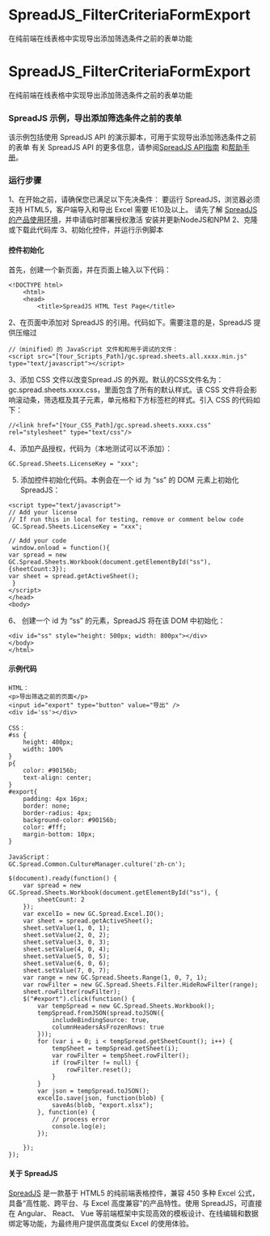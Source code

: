 # SpreadJS_FilterCriteriaFormExport
在纯前端在线表格中实现导出添加筛选条件之前的表单功能
# SpreadJS_FilterCriteriaFormExport
在纯前端在线表格中实现导出添加筛选条件之前的表单功能

### SpreadJS 示例，导出添加筛选条件之前的表单
该示例包括使用 SpreadJS API 的演示脚本，可用于实现导出添加筛选条件之前的表单
有关 SpreadJS API 的更多信息，请参阅[SpreadJS API指南]( https://demo.grapecity.com.cn/spreadjs/help/api/) 和[帮助手册]( https://help.grapecity.com.cn/pages/viewpage.action?pageId=5963808)。




### 运行步骤
1、在开始之前，请确保您已满足以下先决条件：
要运行 SpreadJS，浏览器必须支持 HTML5，客户端导入和导出 Excel 需要 IE10及以上。
请先了解 [SpreadJS 的产品使用环境]( https://www.grapecity.com.cn/developer/spreadjs/selection-guide/product-use-environment)，并申请临时部署授权激活
安装并更新NodeJS和NPM
2、克隆或下载此代码库
3、初始化控件，并运行示例脚本
#### 控件初始化
首先，创建一个新页面，并在页面上输入以下代码：
```
<!DOCTYPE html>
    <html>
    <head>
        <title>SpreadJS HTML Test Page</title>
```
2、在页面中添加对 SpreadJS 的引用。代码如下。需要注意的是，SpreadJS 提供压缩过
```
//（minified）的 JavaScript 文件和和用于调试的文件：
<script src="[Your_Scripts_Path]/gc.spread.sheets.all.xxxx.min.js" type="text/javascript"></script>
```
3、添加 CSS 文件以改变Spread.JS 的外观。默认的CSS文件名为： 
gc.spread.sheets.xxxx.css，里面包含了所有的默认样式。该 CSS 文件将会影响滚动条，筛选框及其子元素，单元格和下方标签栏的样式。引入 CSS 的代码如下：
```
//<link href="[Your_CSS_Path]/gc.spread.sheets.xxxx.css" rel="stylesheet" type="text/css"/>
```
4、添加产品授权，代码为（本地测试可以不添加）：
```
GC.Spread.Sheets.LicenseKey = "xxx";
```
5. 添加控件初始化代码。本例会在一个 id 为 “ss” 的 DOM 元素上初始化 SpreadJS：
```
<script type="text/javascript">
// Add your license
// If run this in local for testing, remove or comment below code
 GC.Spread.Sheets.LicenseKey = "xxx";

// Add your code
 window.onload = function(){
var spread = new GC.Spread.Sheets.Workbook(document.getElementById("ss"),{sheetCount:3});
var sheet = spread.getActiveSheet();
 }
</script>
</head>
<body>
```
6、 创建一个 id 为 “ss” 的元素，SpreadJS 将在该 DOM 中初始化：
```
<div id="ss" style="height: 500px; width: 800px"></div>
</body>
</html>
```
#### 示例代码
```
HTML：
<p>导出筛选之前的页面</p>
<input id="export" type="button" value="导出" />
<div id='ss'></div>

CSS：
#ss {
    height: 400px;
    width: 100%
}
p{
    color: #90156b;
    text-align: center;
}
#export{
    padding: 4px 16px;
    border: none;
    border-radius: 4px;
    background-color: #90156b;
    color: #fff;
    margin-bottom: 10px;
}

JavaScript：
GC.Spread.Common.CultureManager.culture('zh-cn');

$(document).ready(function() {
    var spread = new GC.Spread.Sheets.Workbook(document.getElementById("ss"), {
        sheetCount: 2
    });
    var excelIo = new GC.Spread.Excel.IO();
    var sheet = spread.getActiveSheet();
    sheet.setValue(1, 0, 1);
    sheet.setValue(2, 0, 2);
    sheet.setValue(3, 0, 3);
    sheet.setValue(4, 0, 4);
    sheet.setValue(5, 0, 5);
    sheet.setValue(6, 0, 6);
    sheet.setValue(7, 0, 7);
    var range = new GC.Spread.Sheets.Range(1, 0, 7, 1);
    var rowFilter = new GC.Spread.Sheets.Filter.HideRowFilter(range);
    sheet.rowFilter(rowFilter);
    $("#export").click(function() {
        var tempSpread = new GC.Spread.Sheets.Workbook();
        tempSpread.fromJSON(spread.toJSON({
            includeBindingSource: true,
            columnHeadersAsFrozenRows: true
        }));
        for (var i = 0; i < tempSpread.getSheetCount(); i++) {
            tempSheet = tempSpread.getSheet(i);
            var rowFilter = tempSheet.rowFilter();
            if (rowFilter != null) {
                rowFilter.reset();
            }
        }
        var json = tempSpread.toJSON();
        excelIo.save(json, function(blob) {
            saveAs(blob, "export.xlsx");
        }, function(e) {
            // process error
            console.log(e);
        });

    });
});
```
#### 关于 SpreadJS
[SpreadJS]( https://www.grapecity.com.cn/developer/spreadjs) 是一款基于 HTML5 的纯前端表格控件，兼容 450 多种 Excel 公式，具备“高性能、跨平台、与 Excel 高度兼容”的产品特性。使用 SpreadJS，可直接在 Angular、 React、 Vue 等前端框架中实现高效的模板设计、在线编辑和数据绑定等功能，为最终用户提供高度类似 Excel 的使用体验。

